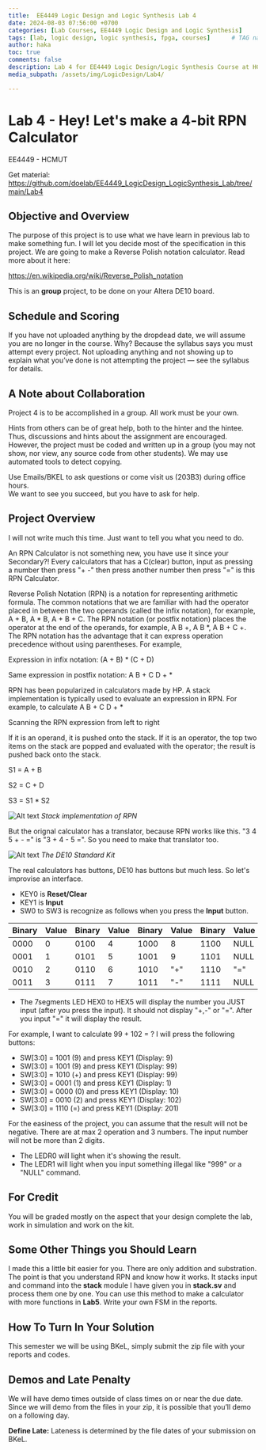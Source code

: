 ```yaml
---
title:  EE4449 Logic Design and Logic Synthesis Lab 4
date: 2024-08-03 07:56:00 +0700
categories: [Lab Courses, EE4449 Logic Design and Logic Synthesis]
tags: [lab, logic design, logic synthesis, fpga, courses]      # TAG names should always be lowercase
author: haka
toc: true
comments: false
description: Lab 4 for EE4449 Logic Design/Logic Synthesis Course at HCMUT
media_subpath: /assets/img/LogicDesign/Lab4/

---
```

# Lab 4 - Hey! Let's make a 4-bit RPN Calculator
EE4449 - HCMUT

Get material: https://github.com/doelab/EE4449_LogicDesign_LogicSynthesis_Lab/tree/main/Lab4

## Objective and Overview

The purpose of this project is to use what we have learn in previous lab to make something fun. I will let you decide most of the specification in this project. We are going to make a Reverse Polish notation calculator.
Read more about it here:

https://en.wikipedia.org/wiki/Reverse_Polish_notation

This is an **group** project, to be done on your Altera DE10 board.

## Schedule and Scoring

If you have not uploaded anything by the dropdead date, we will assume you
are no longer in the course. Why? Because the syllabus says you must attempt
every project. Not uploading anything and not showing up to explain what
you’ve done is not attempting the project — see the syllabus for details.

## A Note about Collaboration

Project 4 is to be accomplished in a group.  All work must be your own.

Hints from others can be of great help, both to the hinter and the hintee.
Thus, discussions and hints about the assignment are encouraged.  However, the
project must be coded and written up in a group (you may not show, nor view,
any source code from other students).  We may use automated tools to detect
copying.

Use Emails/BKEL to ask questions or come visit us (203B3) during office hours.  
We want to see you succeed, but you have to ask for help.

## Project Overview

I will not write much this time. Just want to tell you what you need to do.

An RPN Calculator is not something new, you have use it since your Secondary?! Every calculators that has a C(clear) button, input as pressing a number then press "+ -" then press another number then press "=" is this RPN Calculator.

Reverse Polish Notation (RPN) is a notation for representing arithmetic formula. The common notations that we are familiar with had the operator placed in between the two operands (called the infix notation), for example, A + B, A * B, A + B + C. The RPN notation (or postfix notation) places the operator at the end of the operands, for example, A B +, A B *, A B + C +. The RPN notation has the advantage that it can express operation precedence without using parentheses. For example,

Expression in infix notation: (A + B) * (C + D)

Same expression in postfix notation: A B + C D + *

RPN has been popularized in calculators made by HP. A stack implementation is typically used to evaluate an expression in RPN. For example, to calculate A B + C D + *

Scanning the RPN expression from left to right

If it is an operand, it is pushed onto the stack.
If it is an operator, the top two items on the stack are popped and evaluated with the operator; the result is pushed back onto the stack.

S1 = A + B

S2 = C + D

S3 = S1 * S2

![Alt text](stack_l9.gif)
_Stack implementation of RPN_

But the orignal calculator has a translator, because RPN works like this. "3 4 5 + - =" is "3 + 4 - 5 =". So you need to make that translator too.

![Alt text](kit.png)
_The DE10 Standard Kit_

The real calculators has buttons, DE10 has buttons but much less. So let's improvise an interface.

- KEY0 is **Reset/Clear**
- KEY1 is **Input**
- SW0 to SW3 is recognize as follows when you press the **Input** button.

|     Binary  |     Value |     Binary  |     Value |     Binary  |     Value |     Binary  |     Value    |
|-------------|-----------|-------------|-----------|-------------|-----------|-------------|--------------|
|        0000 |        0  |        0100 |        4  |        1000 | 8         |        1100 | NULL         |
|        0001 |        1  |        0101 |        5  |        1001 | 9         |        1101 | NULL         |
|        0010 |        2  |        0110 |        6  |        1010 | "+"       |        1110 | "="          |
|        0011 |        3  |        0111 |        7  |        1011 | "-"       |        1111 |        NULL  |

- The 7segments LED HEX0 to HEX5 will display the number you JUST input (after you press the input). It should not display "+,-" or "=". After you input "=" it will display the result.

For example, I want to calculate 99 + 102 = ? I will press the following buttons:
-   SW[3:0] = 1001 (9) and press KEY1 (Display: 9)
-   SW[3:0] = 1001 (9) and press KEY1 (Display: 99)
-   SW[3:0] = 1010 (+) and press KEY1 (Display: 99)
-   SW[3:0] = 0001 (1) and press KEY1 (Display: 1)
-   SW[3:0] = 0000 (0) and press KEY1 (Display: 10)
-   SW[3:0] = 0010 (2) and press KEY1 (Display: 102)
-   SW[3:0] = 1110 (=) and press KEY1 (Display: 201)

For the easiness of the project, you can assume that the result will not be negative. There are at max 2 operation and 3 numbers. The input number will not be more than 2 digits.

- The LEDR0 will light when it's showing the result.
- The LEDR1 will light when you input something illegal like "999" or a "NULL" command.

## For Credit

You will be graded mostly on the aspect that your design complete the lab, work in simulation and work on the kit.

## Some Other Things you Should Learn

I made this a little bit easier for you. There are only addition and substration. The point is that you understand RPN and know how it works.
It stacks input and command into the **stack** module I have given you in **stack.sv** and process them one by one. You can use this method to make a calculator with more functions in **Lab5**. Write your own FSM in the reports.

## How To Turn In Your Solution

This semester we will be using BKeL, simply submit the zip file with your reports and codes.

## Demos and Late Penalty

We will have demo times outside of class times on or near the due date.  Since
we will demo from the files in your zip, it is possible that you’ll demo on a
following day.

**Define Late:**  Lateness is determined by the file dates of your submission on BKeL.